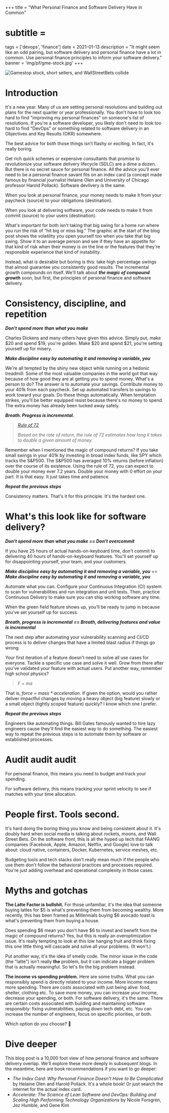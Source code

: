 +++
title = "What Personal Finance and Software Delivery Have in Common"
# subtitle =
tags = ['devops', 'finance']
date = 2021-01-13
description = "It might seem like an odd pairing, but software delivery and personal finance have a lot in common. Use personal finance principles to inform your software delivery."
banner = 'img/pf/gme-stock.jpg'
+++

![Gamestop stock, short sellers, and WallStreetBets collide](img/pf/gme-stock.jpg)

# Introduction

It's a new year. Many of us are setting personal resolutions and building out plans for the next quarter or year professionally. You don't have to look too hard to find "improving my personal finances" on someone's list of resolutions. If you're a software developer, you likely don't need to look too hard to find "DevOps" or something related to software delivery in an Objectives and Key Results (OKR) somewhere.

The best advice for both those things isn’t flashy or exciting. In fact, it's really boring.

Get rich quick schemes or expensive consultants that promise to revolutionize your software delivery lifecycle (SDLC) are a dime a dozen. But there is no secret sauce for personal finance. All the advice you'll ever need to be a personal finance savant fits on an index card (a concept made famous by financial journalist Helaine Olen and University of Chicago professor Harold Pollack). Software devlivery is the same.

When you look at personal finance, your money needs to make it from your paycheck (source) to your obligations (destination).

When you look at delivering software, your code needs to make it from commit (source) to your users (destination).

What's important for both isn't taking that big swing for a home run where you run the risk of "hit big or miss big." The graphic at the start of the blog post shows the volatility you open yourself too when you take that big swing. Show it to an average person and see if they have an appetite for that kind of risk when their money is on the line or the features that they're responsible experience that kind of instability.

Instead, what is desirable but boring is this: take high percentage swings that almost guarantee you consistently good results. The incremental growth compounds on itself. We'll talk about ___the magic of compound growth___ soon, but first, the principles of personal finance and software delivery.

# Consistency, discipline, and repetition

**_Don't spend more than what you make_**

Charles Dickens and many others have given this advice. Simply put, make $20 and spend $19, you're golden. Make $20 and spend $21, you're setting yourself up for misery.

**_Make discipline easy by automating it and removing a variable, you_** 

We're all tempted by the shiny new object while running on a hedonic treadmill. Some of the most valuable companies in the world got that way because of how good they are at getting you to spend money. What's a person to do? The answer is to automate your savings. Contribute money to your 401k from each paycheck. Set up automated transfers to savings to work toward your goals. Do these things automatically. When temptation strikes, you'll be better equipped resist because there's no money to spend. The extra money has already been tucked away safely.

_**Breath. Progress is incremental.**_

> _[Rule of 72](https://www.investor.gov/additional-resources/information/youth/teachers-classroom-resources/what-compound-interest)_
> 
> _Based on the rate of return, the rule of 72 estimates how long it takes to double a given amount of money._

Remember when I mentioned the magic of compound returns? If you take small swings in your 401k by investing in broad index funds, like SPY which tracks the S&P500. The S&P500 has averaged 10% returns (before inflation) over the course of its existence. Using the rule of 72, you can expect to double your money ever 7.2 years. Double your money with 0 effort on your part. It is that easy. It just takes time and patience.

*__Repeat the previous steps__* 

Consistency matters. That's it for this principle. It's the hardest one.

# What's this look like for software delivery?

**_Don't spend more than what you make == Don't overcommit_**

If you have 25 hours of actual hands-on-keyboard time, don't commit to delivering 40 hours of hands-on-keyboard features. You'll set yourself up for disappointing yourself, your team, and your customers.

**_Make discipline easy by automating it and removing a variable, you_** == **_Make discipline easy by automating it and removing a variable, you_**

Automate what you can. Configure your Continuous Integration (CI) system to scan for vulnerabilities and run integration and unit tests. Then, practice Continuous Delivery to make sure you can ship working software any time.

When the green field feature shows up, you'll be ready to jump in because you've set yourself up for success.

_**Breath, progress is incremental == Breath, delivering features and value is incremental**_

The next step after automating your vulnerability scanning and CI/CD process is to deliver changes that have a limited blast radius if things go wrong.

Your first iteration of a feature doesn't need to solve all use cases for everyone. Tackle a specific use case and solve it well. Grow from there after you've validated your feature with actual users. Put another way, remember high school physics?

> *F = ma*

That is, _force = mass * acceleration_. If given the option, would you rather deliver impactful changes by moving a heavy object (big feature) slowly or a small object (tightly scoped feature) quickly? I know which one I prefer.

_**Repeat the previous steps**_

Engineers like automating things. Bill Gates famously wanted to hire lazy engineers cause they'll find the easiest way to do something. The easiest way to repeat the previous steps is to automate them by software or established processes.

# Audit audit audit

For personal finance, this means you need to budget and track your spending.

For software delivery, this means tracking your sprint velocity to see if matches with your time allocation.

# People first. Tools second.

It's hard doing the boring thing you know and being consistent about it. It's doubly hard when social media is talking about rockets, moons, and Wall Street Bets. On the software front, this is all the hyped up tech that FAANG companies (Facebook, Apple, Amazon, Netflix, and Google) love to talk about: cloud native, containers, Docker, Kubernetes, service meshes, etc.

Budgeting tools and tech stacks don't really mean much if the people who use them don't follow the behavioral practices and processes required. You're just adding overhead and operational complexity in those cases.

# Myths and gotchas

**The Latte Factor is bullshit.** For those unfamiliar, it's the idea that someone buying lattes for $5 is what's preventing them from becoming wealthy. More recently, this has been framed as Millennials buying $6 avocado toast is what's preventing them from buying a house.

Does spending $6 mean you don't have $6 to invest and benefit from the magic of compound returns? Yes, but this is really an overoptimization issue. It's really tempting to look at this low hanging fruit and think fixing this one little thing will cascade and solve all your problems. (It won't.)

Put another way, it's the idea of smelly code. The minor issue in the code (the "latte") isn't really **the** problem, but it can indicate a bigger problem that is actually meaningful. So let's fix the big problem instead.

**The income vs spending problem.** Here are some truths. What you can responsibly spend is directly related to your income. More income means more spending. There are costs associated with just being alive: food, shelter, clothing etc. To save more money, you can increase your income, decrease your spending, or both. For software delivery, it's the same. There are certain costs associated with building and maintaining software responsibly: fixing vulnerabilities, paying down tech debt, etc. You can increase the number of engineers, focus on specific priorities, or both. 

Which option do you choose? :shrug:

# Dive deeper

This blog post is a 10,000 foot view of how personal finance and software delivery overlap. We'll explore these more deeply in subsequent blogs. In the meantime, here are book recommendations if you want to go deeper:

* _The Index Card: Why Personal Finance Doesn't Have to Be Complicated_ by Helaine Olen and Harold Pollack. It's a whole book! Or just search the internet for the actual index card.
* _Accelerate: The Science of Lean Software and DevOps: Building and Scaling High Performing Technology Organizations_ by Nicole Forsgren, Jez Humble, and Gene Kim
